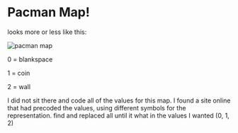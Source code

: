 # Pacman Map!

looks more or less like this:

![pacman map](http://springfiles.com/sites/default/files/images/spring/spring-maps/layoutki63.jpg)

0 = blankspace

1 = coin

2 = wall

I did not sit there and code all of the values for this map. I found a site online that had precoded the values, using different symbols for the representation. find and replaced all until it what in the values I wanted (0, 1, 2)
